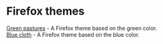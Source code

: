 # Firefox themes
[Green pastures](https://github.com/loveisfoss/firefox-themes/tree/main/green-pastures) - A Firefox theme based on the green color. \
[Blue cloth](https://github.com/loveisfoss/firefox-themes/tree/main/blue-cloth) - A Firefox theme based on the blue color.
